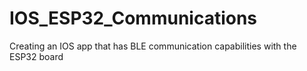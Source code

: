 # IOS_ESP32_Communications
Creating an IOS app that has BLE communication capabilities with the ESP32 board 
